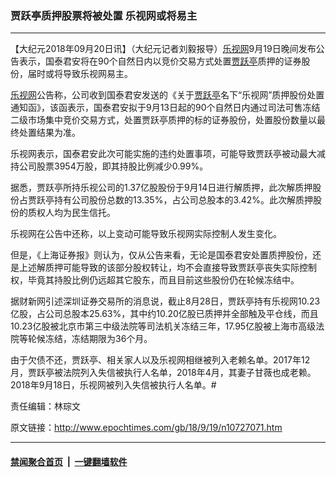 ### 贾跃亭质押股票将被处置 乐视网或将易主
------------------------

<p>【大纪元2018年09月20日讯】（大纪元记者刘毅报导）<a href="http://www.epochtimes.com/gb/tag/%E4%B9%90%E8%A7%86%E7%BD%91.html">乐视网</a>9月19日晚间发布公告表示，国泰君安将在90个自然日内以竞价交易方式处置<a href="http://www.epochtimes.com/gb/tag/%E8%B4%BE%E8%B7%83%E4%BA%AD.html">贾跃亭</a>质押的证券股份，届时或将导致乐视网易主。</p>
<p><a href="http://www.epochtimes.com/gb/tag/%E4%B9%90%E8%A7%86%E7%BD%91.html">乐视网</a>公告称，公司收到国泰君安发送的《关于<a href="http://www.epochtimes.com/gb/tag/%E8%B4%BE%E8%B7%83%E4%BA%AD.html">贾跃亭</a>名下“乐视网”质押股份处置通知函》，该函表示，国泰君安拟于9月13日起的90个自然日内通过司法可售冻结二级市场集中竞价交易方式，处置贾跃亭质押的标的证券股份，处置股份数量以最终处置结果为准。</p>
<p>乐视网表示，国泰君安此次可能实施的违约处置事项，可能导致贾跃亭被动最大减持公司股票3954万股，即其持股比例减少0.99%。</p>
<p>据悉，贾跃亭所持乐视公司的1.37亿股股份于9月14日进行解质押，此次解质押股份占贾跃亭持有公司股份总数的13.35%，占公司总股本的3.42%。此次解质押股份的质权人均为民生信托。</p>
<p>乐视网在公告中还称，以上变动可能导致乐视网实际控制人发生变化。</p>
<p>但是，《上海证券报》则认为，仅从公告来看，无论是国泰君安处置质押股份，还是上述解质押可能导致的该部分股权转让，均不会直接导致贾跃亭丧失实际控制权，毕竟其持股比例仍远超其它股东，而且目前这些股份仍在轮候冻结中。</p>
<p>据财新网引述深圳证券交易所的消息说，截止8月28日，贾跃亭持有乐视网10.23亿股，占公司总股本25.63%，其中约10.20亿股已质押并全部触及平仓线，而且10.23亿股被北京市第三中级法院等司法机关冻结三年，17.95亿股被上海市高级法院等轮候冻结，冻结期限为36个月。</p>
<p>由于欠债不还，贾跃亭、相关家人以及乐视网相继被列入老赖名单。2017年12月，贾跃亭被法院列入失信被执行人名单，2018年4月，其妻子甘薇也成老赖。2018年9月18日，乐视网被列入失信被执行人名单。#</p>
<p>责任编辑：林琮文</p>

原文链接：http://www.epochtimes.com/gb/18/9/19/n10727071.htm


------------------------
#### [禁闻聚合首页](https://github.com/gfw-breaker/banned-news/blob/master/README.md) &nbsp;|&nbsp;  [一键翻墙软件](https://github.com/gfw-breaker/nogfw/blob/master/README.md)